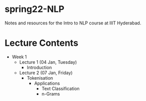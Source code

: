 # spring22-NLP
Notes and resources for the Intro to NLP course at IIIT Hyderabad.

# Lecture Contents
* Week 1
    - Lecture 1 (04 Jan, Tuesday)
        - Introduction
    - Lecture 2 (07 Jan, Friday)
        - Tokenisation
            - Applications
                - Text Classification
                - n-Grams
